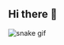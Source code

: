 ## Hi there 👋

![snake gif](https://github.com/therealmazin/therealmazin/blob/output/github-contribution-grid-snake.svg)
<!--
**therealmazin/therealmazin** is a ✨ _special_ ✨ repository because its `README.md` (this file) appears on your GitHub profile.

Here are some ideas to get you started:

- 🔭 I’m currently working on ...
- 🌱 I’m currently learning ...
- 👯 I’m looking to collaborate on ...
- 🤔 I’m looking for help with ...
- 💬 Ask me about ...
- 📫 How to reach me: ...
- 😄 Pronouns: ...
- ⚡ Fun fact: ...

![snake gif](https://github.com/therealmazin/therealmazin/blob/output/github-contribution-grid-snake.svg)



-->

